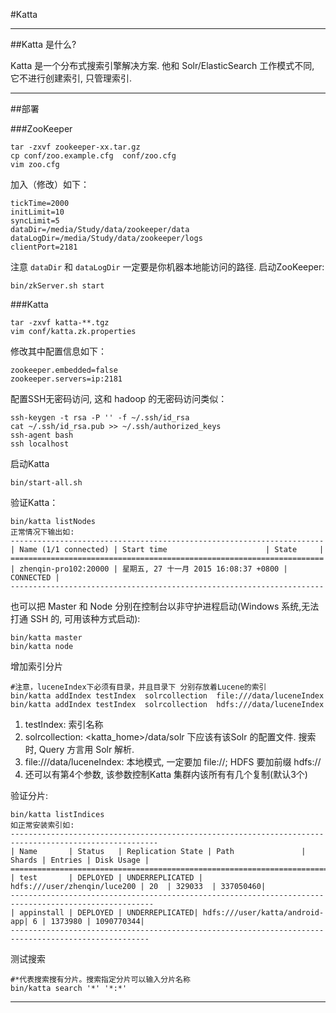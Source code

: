 #Katta

---

##Katta 是什么?

Katta 是一个分布式搜索引擎解决方案. 他和 Solr/ElasticSearch 工作模式不同, 它不进行创建索引, 只管理索引. 

---

##部署

###ZooKeeper

    tar -zxvf zookeeper-xx.tar.gz
    cp conf/zoo.example.cfg  conf/zoo.cfg
    vim zoo.cfg

加入（修改）如下：

    tickTime=2000
    initLimit=10
    syncLimit=5
    dataDir=/media/Study/data/zookeeper/data
    dataLogDir=/media/Study/data/zookeeper/logs
    clientPort=2181

注意 `dataDir` 和  `dataLogDir` 一定要是你机器本地能访问的路径. 启动ZooKeeper:

    bin/zkServer.sh start
    
###Katta

    tar -zxvf katta-**.tgz
    vim conf/katta.zk.properties

修改其中配置信息如下：

    zookeeper.embedded=false
    zookeeper.servers=ip:2181

配置SSH无密码访问, 这和 hadoop 的无密码访问类似：

    ssh-keygen -t rsa -P '' -f ~/.ssh/id_rsa
    cat ~/.ssh/id_rsa.pub >> ~/.ssh/authorized_keys
    ssh-agent bash
    ssh localhost

启动Katta

    bin/start-all.sh
    
验证Katta：

    bin/katta listNodes
    正常情况下输出如:
    ----------------------------------------------------------------------
    | Name (1/1 connected) | Start time                      | State     |
    ======================================================================
    | zhenqin-pro102:20000 | 星期五, 27 十一月 2015 16:08:37 +0800 | CONNECTED |
    ----------------------------------------------------------------------
    
也可以把 Master 和 Node 分别在控制台以非守护进程启动(Windows 系统,无法打通 SSH 的, 可用该种方式启动):
    
    bin/katta master
    bin/katta node
        
增加索引分片

    #注意，luceneIndex下必须有目录，并且目录下 分别存放着Lucene的索引
    bin/katta addIndex testIndex  solrcollection  file:///data/luceneIndex
    bin/katta addIndex testIndex  solrcollection  hdfs:///data/luceneIndex
    
1. testIndex: 索引名称
2. solrcollection: <katta_home>/data/solr 下应该有该Solr 的配置文件. 搜索时, Query 方言用 Solr 解析.
3. file:///data/luceneIndex: 本地模式, 一定要加 file://; HDFS 要加前缀 hdfs://
4. 还可以有第4个参数, 该参数控制Katta 集群内该所有有几个复制(默认3个)


验证分片:

    bin/katta listIndices
    如正常安装索引如:
    -------------------------------------------------------------------------------------------------------
    | Name       | Status   | Replication State | Path               | Shards | Entries | Disk Usage |
    ====================================================================================
    | test       | DEPLOYED | UNDERREPLICATED | hdfs:///user/zhenqin/luce200 | 20  | 329033  | 337050460|
    ------------------------------------------------------------------------------------------------------
    | appinstall | DEPLOYED | UNDERREPLICATED| hdfs:///user/katta/android-app| 6 | 1373980 | 1090770344|
    -----------------------------------------------------------------------------------------------------

    
测试搜索

    #*代表搜索搜有分片。搜索指定分片可以输入分片名称
    bin/katta search '*' '*:*'

---
